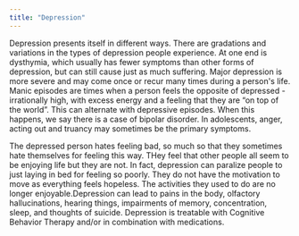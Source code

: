 ```yaml
---
title: "Depression"
---
```

Depression presents itself in different ways. There are gradations and variations in the types of depression people experience. At one end is dysthymia, which usually has fewer symptoms than other forms of depression, but can still cause just as much suffering. Major depression is more severe and may come once or recur many times during a person's life. Manic episodes are times when a person feels the opposite of depressed - irrationally high, with excess energy and a feeling that they are “on top of the world”. This can alternate with depressive episodes. When this happens, we say there is a case of bipolar disorder. In adolescents, anger, acting out and truancy may sometimes be the primary symptoms.

The depressed person hates feeling bad, so much so that they sometimes hate themselves for feeling this way. THey feel that other people all seem to be enjoying life but they are not. In fact, depression can paralize people to just laying in bed for feeling so poorly. They do not have the motivation to move as everything feels hopeless. The activities they used to do are no longer enjoyable.Depression can lead to pains in the body, olfactory hallucinations, hearing things, impairments of memory, concentration, sleep, and thoughts of suicide. Depression is treatable with Cognitive Behavior Therapy and/or  in combination with medications.
